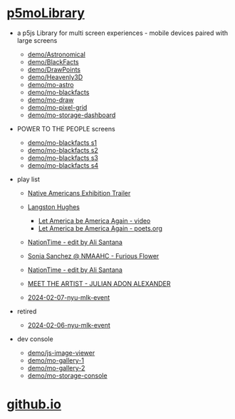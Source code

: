 # [p5moLibrary](https://github.com/molab-itp/p5moLibrary)

- a p5js Library for multi screen experiences - mobile devices paired with large screens

  - [demo/Astronomical](demo/Astronomical?v=4)
  - [demo/BlackFacts](demo/BlackFacts?v=4)
  - [demo/DrawPoints](demo/DrawPoints?v=4)
  - [demo/Heavenly3D](demo/Heavenly3D?v=4)
  - [demo/mo-astro](demo/mo-astro?v=4)
  - [demo/mo-blackfacts](demo/mo-blackfacts?v=4)
  - [demo/mo-draw](demo/mo-draw?v=4)
  - [demo/mo-pixel-grid](demo/mo-pixel-grid?v=4)
  - [demo/mo-storage-dashboard](demo/mo-storage-dashboard?v=4)

- POWER TO THE PEOPLE screens

  - [demo/mo-blackfacts s1](demo/mo-blackfacts?v=4&group=s1)
  - [demo/mo-blackfacts s2](demo/mo-blackfacts?v=4&group=s2)
  - [demo/mo-blackfacts s3](demo/mo-blackfacts?v=4&group=s3)
  - [demo/mo-blackfacts s4](demo/mo-blackfacts?v=4&group=s4)

- play list

  - [Native Americans Exhibition Trailer](demo/BlackFacts?playlist=hpjNGTYvpxw)

  - [Langston Hughes ](demo/BlackFacts?playlist=XzI3huqpCi4)
    - [Let America be America Again - video](demo/mo-blackfacts?playlist=CFNM8GB_Yp0&title=%E2%98%85)
    - [Let America be America Again - poets.org](https://poets.org/poem/let-america-be-america-again)
  - [NationTime - edit by Ali Santana](demo/mo-blackfacts?playlist=-UtKxghWlvY&title=NationTime%20-%20ELUCID%20-%20BETAMAX&qrcode=NationTime.png)
  - [Sonia Sanchez @ NMAAHC - Furious Flower](demo/mo-blackfacts?playlist=FNLp8e-cfgk&title=Sonia%20Sanchez)
  - [NationTime - edit by Ali Santana](demo/mo-blackfacts?playlist=-UtKxghWlvY&title=NationTime%20-%20ELUCID%20-%20BETAMAX&qrcode=NationTime.png)
  - [MEET THE ARTIST - JULIAN ADON ALEXANDER](demo/mo-blackfacts?playlist=wk0La_2igws&title=MEET%20THE%20ARTIST%20-%20JULIAN%20ADON%20ALEXANDE%20-%20What%20it%20is&qrcode=JULIAN.png)

  - [2024-02-07-nyu-mlk-event](demo/mo-blackfacts?playlist=lG758MniLYg&qrcode=annoucement-01.png&title=2024-02-07-nyu-mlk-event)

- retired

  - [2024-02-06-nyu-mlk-event](demo/mo-blackfacts?playlist=zbRz5xTaLYI&qrcode=annoucement-01.png&title=2024-02-06-nyu-mlk-event)
  <!-- - [Weapons of White Destruction - TJ](demo/mo-blackfacts?playlist=ob8YQPGJiHY&title=Weapons%20of%20White%20Destruction%20-%20TJ&&qrcode=TJ.png) -->

- dev console

  - [demo/js-image-viewer](demo/js-image-viewer?v=4)
  - [demo/mo-gallery-1](demo/mo-gallery-1?v=4)
  - [demo/mo-gallery-2](demo/mo-gallery-2?v=4)
  - [demo/mo-storage-console](demo/mo-storage-console?v=4)

# [github.io](https://molab-itp.github.io/p5moLibrary/src?v=4)

<!--

- retired
  - [demo/mo-astro-host-0](demo/mo-astro-host-0?v=4)
  - [demo/mo-astro-host-1](demo/mo-astro-host-1?v=4)
  - [demo/mo-astro-remote-0](demo/mo-astro-remote-0?v=4)
  - [demo/mo-astro-remote-1](demo/mo-astro-remote-1?v=4)

  - [demo/mo-blackfacts-host](demo/mo-blackfacts-host?v=4)
  - [demo/mo-blackfacts-remote](demo/mo-blackfacts-remote?v=4)

# https://www.youtube.com/watch?v=hpjNGTYvpxw
# The Land Carries Our Ancestors: Contemporary Art by Native Americans Exhibition Trailer

 -->
